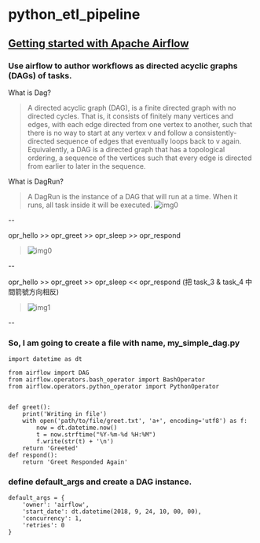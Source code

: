 # python_etl_pipeline




## [Getting started with Apache Airflow](https://towardsdatascience.com/getting-started-with-apache-airflow-df1aa77d7b1b)

### Use airflow to author workflows as directed acyclic graphs (DAGs) of tasks.

What is Dag?
> A directed acyclic graph (DAG), is a finite directed graph with no directed cycles. That is, it consists of finitely many vertices and edges, with each edge directed from one vertex to another, such that there is no way to start at any vertex v and follow a consistently-directed sequence of edges that eventually loops back to v again. Equivalently, a DAG is a directed graph that has a topological ordering, a sequence of the vertices such that every edge is directed from earlier to later in the sequence.

What is DagRun?
> A DagRun is the instance of a DAG that will run at a time. When it runs, all task inside it will be executed.
![img0](https://miro.medium.com/max/1284/1*_mhyNeLS3aiZPJB7TZ4W-g.png)

--

opr_hello >> opr_greet >> opr_sleep >> opr_respond
> ![img0](https://miro.medium.com/max/1676/1*7VL-B7vJFjSwt_TL9kxuBQ.png)

--

opr_hello >> opr_greet >> opr_sleep << opr_respond (把 task_3 & task_4 中間箭號方向相反)
> ![img1](https://miro.medium.com/max/1880/1*UdBcds6vp1BjqCGzfZzoeA.png)


--

### So, I am going to create a file with name, my_simple_dag.py
```
import datetime as dt

from airflow import DAG
from airflow.operators.bash_operator import BashOperator
from airflow.operators.python_operator import PythonOperator


def greet():
    print('Writing in file')
    with open('path/to/file/greet.txt', 'a+', encoding='utf8') as f:
        now = dt.datetime.now()
        t = now.strftime("%Y-%m-%d %H:%M")
        f.write(str(t) + '\n')
    return 'Greeted'
def respond():
    return 'Greet Responded Again'
```

### define default_args and create a DAG instance.
```
default_args = {
    'owner': 'airflow',
    'start_date': dt.datetime(2018, 9, 24, 10, 00, 00),
    'concurrency': 1,
    'retries': 0
}
```
